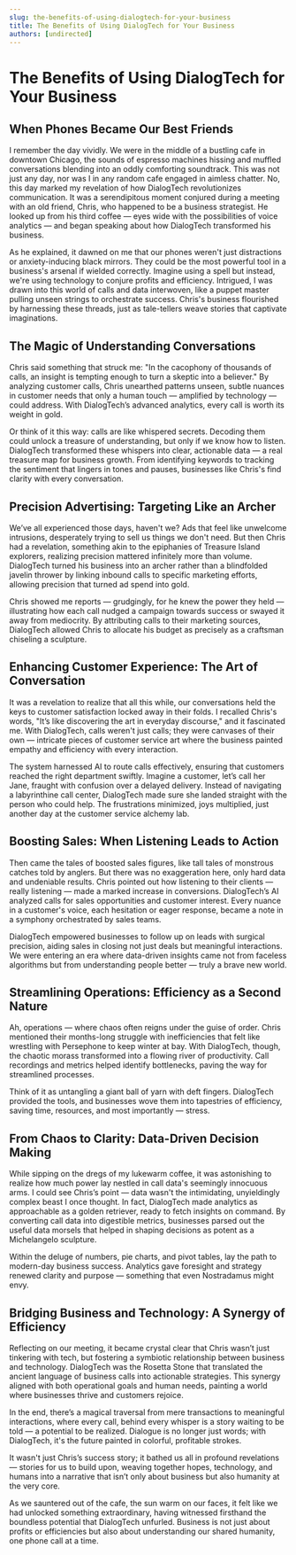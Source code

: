 ```yaml
---
slug: the-benefits-of-using-dialogtech-for-your-business
title: The Benefits of Using DialogTech for Your Business
authors: [undirected]
---
```



# The Benefits of Using DialogTech for Your Business

## When Phones Became Our Best Friends

I remember the day vividly. We were in the middle of a bustling cafe in downtown Chicago, the sounds of espresso machines hissing and muffled conversations blending into an oddly comforting soundtrack. This was not just any day, nor was I in any random cafe engaged in aimless chatter. No, this day marked my revelation of how DialogTech revolutionizes communication. It was a serendipitous moment conjured during a meeting with an old friend, Chris, who happened to be a business strategist. He looked up from his third coffee — eyes wide with the possibilities of voice analytics — and began speaking about how DialogTech transformed his business.

As he explained, it dawned on me that our phones weren't just distractions or anxiety-inducing black mirrors. They could be the most powerful tool in a business's arsenal if wielded correctly. Imagine using a spell but instead, we're using technology to conjure profits and efficiency. Intrigued, I was drawn into this world of calls and data interwoven, like a puppet master pulling unseen strings to orchestrate success. Chris's business flourished by harnessing these threads, just as tale-tellers weave stories that captivate imaginations.

## The Magic of Understanding Conversations

Chris said something that struck me: "In the cacophony of thousands of calls, an insight is tempting enough to turn a skeptic into a believer." By analyzing customer calls, Chris unearthed patterns unseen, subtle nuances in customer needs that only a human touch — amplified by technology — could address. With DialogTech’s advanced analytics, every call is worth its weight in gold. 

Or think of it this way: calls are like whispered secrets. Decoding them could unlock a treasure of understanding, but only if we know how to listen. DialogTech transformed these whispers into clear, actionable data — a real treasure map for business growth. From identifying keywords to tracking the sentiment that lingers in tones and pauses, businesses like Chris's find clarity with every conversation.

## Precision Advertising: Targeting Like an Archer

We’ve all experienced those days, haven't we? Ads that feel like unwelcome intrusions, desperately trying to sell us things we don't need. But then Chris had a revelation, something akin to the epiphanies of Treasure Island explorers, realizing precision mattered infinitely more than volume. DialogTech turned his business into an archer rather than a blindfolded javelin thrower by linking inbound calls to specific marketing efforts, allowing precision that turned ad spend into gold.

Chris showed me reports — grudgingly, for he knew the power they held — illustrating how each call nudged a campaign towards success or swayed it away from mediocrity. By attributing calls to their marketing sources, DialogTech allowed Chris to allocate his budget as precisely as a craftsman chiseling a sculpture.

## Enhancing Customer Experience: The Art of Conversation

It was a revelation to realize that all this while, our conversations held the keys to customer satisfaction locked away in their folds. I recalled Chris's words, "It’s like discovering the art in everyday discourse," and it fascinated me. With DialogTech, calls weren't just calls; they were canvases of their own — intricate pieces of customer service art where the business painted empathy and efficiency with every interaction.

The system harnessed AI to route calls effectively, ensuring that customers reached the right department swiftly. Imagine a customer, let’s call her Jane, fraught with confusion over a delayed delivery. Instead of navigating a labyrinthine call center, DialogTech made sure she landed straight with the person who could help. The frustrations minimized, joys multiplied, just another day at the customer service alchemy lab.

## Boosting Sales: When Listening Leads to Action

Then came the tales of boosted sales figures, like tall tales of monstrous catches told by anglers. But there was no exaggeration here, only hard data and undeniable results. Chris pointed out how listening to their clients — really listening — made a marked increase in conversions. DialogTech’s AI analyzed calls for sales opportunities and customer interest. Every nuance in a customer's voice, each hesitation or eager response, became a note in a symphony orchestrated by sales teams.

DialogTech empowered businesses to follow up on leads with surgical precision, aiding sales in closing not just deals but meaningful interactions. We were entering an era where data-driven insights came not from faceless algorithms but from understanding people better — truly a brave new world.

## Streamlining Operations: Efficiency as a Second Nature

Ah, operations — where chaos often reigns under the guise of order. Chris mentioned their months-long struggle with inefficiencies that felt like wrestling with Persephone to keep winter at bay. With DialogTech, though, the chaotic morass transformed into a flowing river of productivity. Call recordings and metrics helped identify bottlenecks, paving the way for streamlined processes.

Think of it as untangling a giant ball of yarn with deft fingers. DialogTech provided the tools, and businesses wove them into tapestries of efficiency, saving time, resources, and most importantly — stress.

## From Chaos to Clarity: Data-Driven Decision Making

While sipping on the dregs of my lukewarm coffee, it was astonishing to realize how much power lay nestled in call data's seemingly innocuous arms. I could see Chris’s point — data wasn't the intimidating, unyieldingly complex beast I once thought. In fact, DialogTech made analytics as approachable as a golden retriever, ready to fetch insights on command. By converting call data into digestible metrics, businesses parsed out the useful data morsels that helped in shaping decisions as potent as a Michelangelo sculpture.

Within the deluge of numbers, pie charts, and pivot tables, lay the path to modern-day business success. Analytics gave foresight and strategy renewed clarity and purpose — something that even Nostradamus might envy.

## Bridging Business and Technology: A Synergy of Efficiency

Reflecting on our meeting, it became crystal clear that Chris wasn’t just tinkering with tech, but fostering a symbiotic relationship between business and technology. DialogTech was the Rosetta Stone that translated the ancient language of business calls into actionable strategies. This synergy aligned with both operational goals and human needs, painting a world where businesses thrive and customers rejoice.

In the end, there’s a magical traversal from mere transactions to meaningful interactions, where every call, behind every whisper is a story waiting to be told — a potential to be realized. Dialogue is no longer just words; with DialogTech, it's the future painted in colorful, profitable strokes.

It wasn't just Chris’s success story; it bathed us all in profound revelations — stories for us to build upon, weaving together hopes, technology, and humans into a narrative that isn’t only about business but also humanity at the very core. 

As we sauntered out of the cafe, the sun warm on our faces, it felt like we had unlocked something extraordinary, having witnessed firsthand the boundless potential that DialogTech unfurled. Business is not just about profits or efficiencies but also about understanding our shared humanity, one phone call at a time.